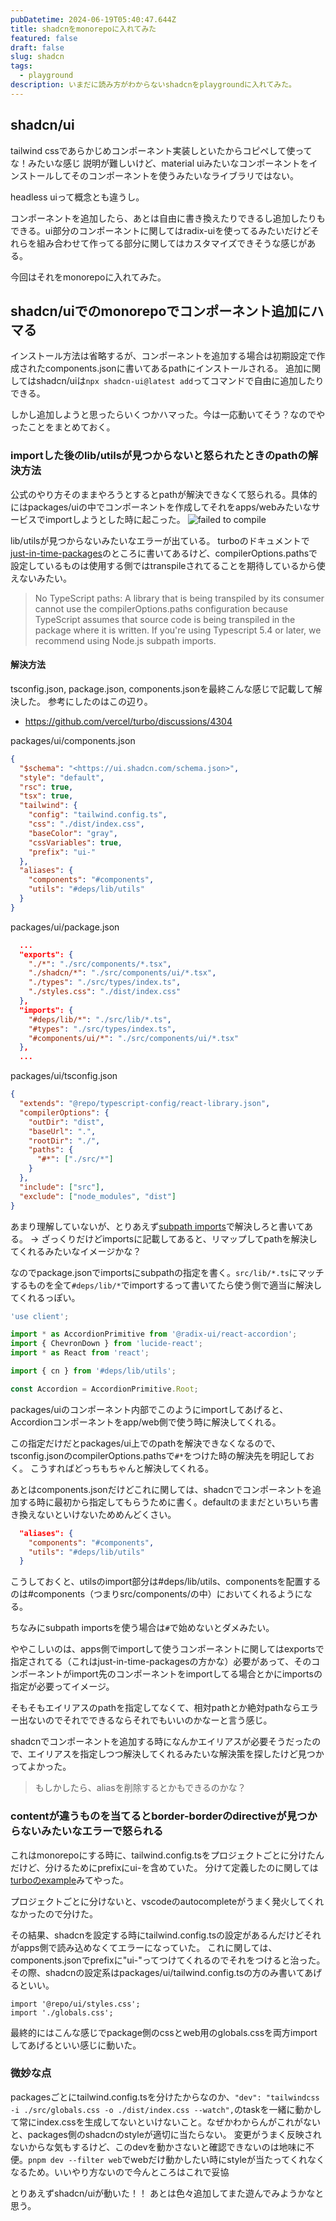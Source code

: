 ```yaml
---
pubDatetime: 2024-06-19T05:40:47.644Z
title: shadcnをmonorepoに入れてみた
featured: false
draft: false
slug: shadcn
tags:
  - playground
description: いまだに読み方がわからないshadcnをplaygroundに入れてみた。
---
```


## shadcn/ui

tailwind cssであらかじめコンポーネント実装しといたからコピペして使ってな！みたいな感じ
説明が難しいけど、material uiみたいなコンポーネントをインストールしてそのコンポーネントを使うみたいなライブラリではない。

headless uiって概念とも違うし。

コンポーネントを追加したら、あとは自由に書き換えたりできるし追加したりもできる。ui部分のコンポーネントに関してはradix-uiを使ってるみたいだけどそれらを組み合わせて作ってる部分に関してはカスタマイズできそうな感じがある。

今回はそれをmonorepoに入れてみた。

## shadcn/uiでのmonorepoでコンポーネント追加にハマる

インストール方法は省略するが、コンポーネントを追加する場合は初期設定で作成されたcomponents.jsonに書いてあるpathにインストールされる。
追加に関してはshadcn/uiは`npx shadcn-ui@latest add`ってコマンドで自由に追加したりできる。

しかし追加しようと思ったらいくつかハマった。今は一応動いてそう？なのでやったことをまとめておく。

### importした後のlib/utilsが見つからないと怒られたときのpathの解決方法

公式のやり方そのままやろうとするとpathが解決できなくて怒られる。具体的にはpackages/uiの中でコンポーネントを作成してそれをapps/webみたいなサービスでimportしようとした時に起こった。
![failed to compile](https://gyazo.com/e2cb4b832e82692e96d1d6410bb6d432.png)

lib/utilsが見つからないみたいなエラーが出ている。
turboのドキュメントで[just-in-time-packages](https://turbo.build/repo/docs/core-concepts/internal-packages#just-in-time-packages)のところに書いてあるけど、compilerOptions.pathsで設定しているものは使用する側ではtranspileされてることを期待しているから使えないみたい。

> No TypeScript paths: A library that is being transpiled by its consumer cannot use the compilerOptions.paths configuration because TypeScript assumes that source code is being transpiled in the package where it is written. If you're using Typescript 5.4 or later, we recommend using Node.js subpath imports.

#### 解決方法

tsconfig.json, package.json, components.jsonを最終こんな感じで記載して解決した。
参考にしたのはこの辺り。

- <https://github.com/vercel/turbo/discussions/4304>

packages/ui/components.json

```json file="packages/ui/components.json"
{
  "$schema": "<https://ui.shadcn.com/schema.json>",
  "style": "default",
  "rsc": true,
  "tsx": true,
  "tailwind": {
    "config": "tailwind.config.ts",
    "css": "./dist/index.css",
    "baseColor": "gray",
    "cssVariables": true,
    "prefix": "ui-"
  },
  "aliases": {
    "components": "#components",
    "utils": "#deps/lib/utils"
  }
}
```

packages/ui/package.json

```json file="packages/ui/package.json"
  ...
  "exports": {
    "./*": "./src/components/*.tsx",
    "./shadcn/*": "./src/components/ui/*.tsx",
    "./types": "./src/types/index.ts",
    "./styles.css": "./dist/index.css"
  },
  "imports": {
    "#deps/lib/*": "./src/lib/*.ts",
    "#types": "./src/types/index.ts",
    "#components/ui/*": "./src/components/ui/*.tsx"
  },
  ...
```

packages/ui/tsconfig.json

```json file="packages/ui/tsconfig.json"
{
  "extends": "@repo/typescript-config/react-library.json",
  "compilerOptions": {
    "outDir": "dist",
    "baseUrl": ".",
    "rootDir": "./",
    "paths": {
      "#*": ["./src/*"]
    }
  },
  "include": ["src"],
  "exclude": ["node_modules", "dist"]
}
```

あまり理解していないが、とりあえず[subpath imports](https://devblogs.microsoft.com/typescript/announcing-typescript-5-4/#auto-import-support-for-subpath-imports)で解決しろと書いてある。
→ ざっくりだけどimportsに記載してあると、リマップしてpathを解決してくれるみたいなイメージかな？

なのでpackage.jsonでimportsにsubpathの指定を書く。`src/lib/*.ts`にマッチするものを全て`#deps/lib/*`でimportするって書いてたら使う側で適当に解決してくれるっぽい。

```typescript file="packages/ui/components/ui/accordion.tsx"
'use client';

import * as AccordionPrimitive from '@radix-ui/react-accordion';
import { ChevronDown } from 'lucide-react';
import * as React from 'react';

import { cn } from '#deps/lib/utils';

const Accordion = AccordionPrimitive.Root;
```

packages/uiのコンポーネント内部でこのようにimportしてあげると、Accordionコンポーネントをapp/web側で使う時に解決してくれる。

この指定だけだとpackages/ui上でのpathを解決できなくなるので、tsconfig.jsonのcompilerOptions.pathsで`#*`をつけた時の解決先を明記しておく。
こうすればどっちもちゃんと解決してくれる。

あとはcomponents.jsonだけどこれに関しては、shadcnでコンポーネントを追加する時に最初から指定してもらうために書く。defaultのままだといちいち書き換えないといけないためめんどくさい。

```json
  "aliases": {
    "components": "#components",
    "utils": "#deps/lib/utils"
  }
```

こうしておくと、utilsのimport部分は#deps/lib/utils、componentsを配置するのは#components（つまりsrc/components/の中）においてくれるようになる。

ちなみにsubpath importsを使う場合は`#`で始めないとダメみたい。

ややこしいのは、apps側でimportして使うコンポーネントに関してはexportsで指定されてる（これはjust-in-time-packagesの方かな）必要があって、そのコンポーネントがimport先のコンポーネントをimportしてる場合とかにimportsの指定が必要ってイメージ。

そもそもエイリアスのpathを指定してなくて、相対pathとか絶対pathならエラー出ないのでそれでできるならそれでもいいのかなーと言う感じ。

shadcnでコンポーネントを追加する時になんかエイリアスが必要そうだったので、エイリアスを指定しつつ解決してくれるみたいな解決策を探したけど見つかってよかった。

> もしかしたら、aliasを削除するとかもできるのかな？

### contentが違うものを当てるとborder-borderのdirectiveが見つからないみたいなエラーで怒られる

これはmonorepoにする時に、tailwind.config.tsをプロジェクトごとに分けたんだけど、分けるためにprefixにui-を含めていた。
分けて定義したのに関しては[turboのexample](https://github.com/vercel/turbo/tree/main/examples/with-tailwind)みてやった。

プロジェクトごとに分けないと、vscodeのautocompleteがうまく発火してくれなかったので分けた。

その結果、shadcnを設定する時にtailwind.config.tsの設定があるんだけどそれがapps側で読み込めなくてエラーになっていた。
これに関しては、components.jsonでprefixに"ui-"ってつけてくれるのでそれをつけると治った。その際、shadcnの設定系はpackages/ui/tailwind.config.tsの方のみ書いてあげるといい。

```apps/web/src/layout.tsx
import '@repo/ui/styles.css';
import './globals.css';
```

最終的にはこんな感じでpackage側のcssとweb用のglobals.cssを両方importしてあげるといい感じに動いた。

### 微妙な点

packagesごとにtailwind.config.tsを分けたからなのか、`"dev": "tailwindcss -i ./src/globals.css -o ./dist/index.css --watch",`のtaskを一緒に動かして常にindex.cssを生成してないといけないこと。なぜかわからんがこれがないと、packages側のshadcnのstyleが適切に当たらない。
変更がうまく反映されないからな気もするけど、このdevを動かさないと確認できないのは地味に不便。`pnpm dev --filter web`でwebだけ動かしたい時にstyleが当たってくれなくなるため。いいやり方ないので今んところはこれで妥協

とりあえずshadcn/uiが動いた！！
あとは色々追加してまた遊んでみようかなと思う。
